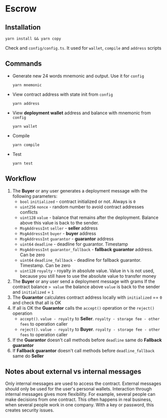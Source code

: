 # Escrow
## Installation
```shell
yarn install && yarn copy
```

Check and `config/config.ts`. It used for `wallet`, `compile` and `address` scripts

## Commands
* Generate new 24 words mnemonic and output. Use it for `config`
  ```shell
  yarn mnemonic
  ```
  
* View contract address with state init from `config`
    ```shell
  yarn address
  ```
  
* View **deployment wallet** address and balance with mnemonic from `config`
  ```shell
  yarn wallet
  ```
  
* Compile
  ```shell
  yarn compile
  ```
  
* Test
  ```shell
  yarn test
  ```

## Workflow
1. The **Buyer** or any user generates a deployment message with the following parameters:
   * `bool` `initialized` - contract initialized or not. Always is `0`
   * `uint256` `nonce` - random number to avoid contract addresses conflicts
   * `uint128` `value` - balance that remains after the deployment. 
                         Balance above this value is back to the sender.
   * `MsgAddressInt` `seller` - **seller** address
   * `MsgAddressInt` `buyer` - **buyer** address
   * `MsgAddressInt` `guarantor` - **guarantor** address
   * `uint64` `deadline` - deadline for guarantor. Timestamp
   * `MsgAddressInt` `guarantor_fallback` - **fallback guarantor** address. Can be zero
   * `uint64` `deadline_fallback` - deadline for fallback guarantor. Timestamp. Can be zero
   * `uint128` `royalty` - royalty in absolute value.
                           Value in `%` is not used, because you still have to use the absolute value to transfer money
2. The **Buyer** or any user send a deployment message with grams
   If the contract balance `> value` the balance above `value` is back to the sender and `initialized` = `1`
3. The **Guarantor** calculates contract address locally with `initialized` == `0` and check that all is OK
4. If all is OK the **Guarantor** calls the `accept()` operation or the `reject()` operation
   * `accept()`. `value - royalty` to **Seller**. `royalty - storage fee - other fees` to operation caller
   * `reject()`. `value - royalty` to **Buyer**. `royalty - storage fee - other fees` to operation caller
5. If the **Guarantor** doesn't call methods before `deadline` same do **Fallback guarantor**
6. If **Fallback guarantor** doesn't call methods before `deadline_fallback` same do **Seller**

## Notes about external vs internal messages
Only internal messages are used to access the contract.
External messages should only be used for the user's personal wallets.
Interaction through internal messages gives more flexibility.
For example, several people can make decisions from one contract.
This often happens in real business, when several people work in one company.
With a key or password, this creates security issues.